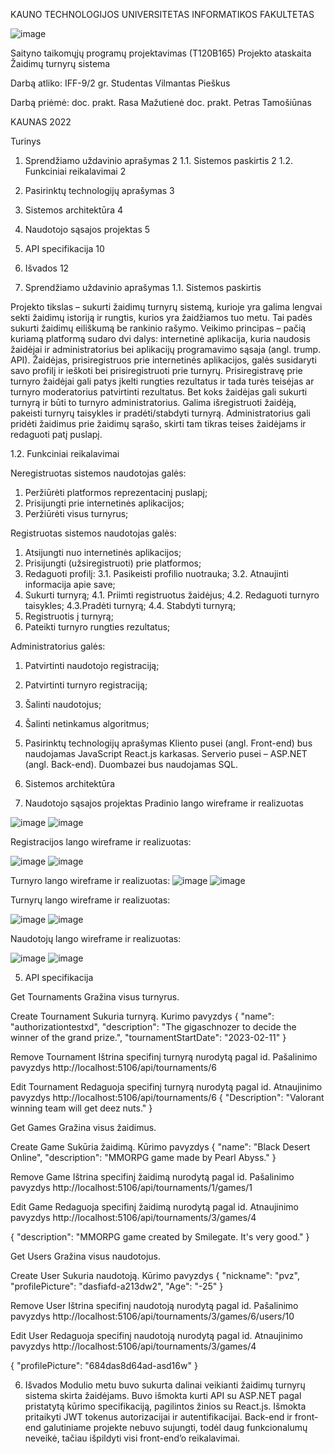 KAUNO TECHNOLOGIJOS UNIVERSITETAS
INFORMATIKOS FAKULTETAS



![image](https://user-images.githubusercontent.com/23249189/209313088-8a1ff165-59d2-45ed-a8ac-19c25b588cc1.png)





Saityno taikomųjų programų projektavimas (T120B165)
Projekto ataskaita
Žaidimų turnyrų sistema



Darbą atliko:
IFF-9/2 gr. Studentas
Vilmantas Pieškus

Darbą priėmė:
doc. prakt. Rasa Mažutienė
doc. prakt. Petras Tamošiūnas



KAUNAS 2022

Turinys
1. Sprendžiamo uždavinio aprašymas	2
1.1. Sistemos paskirtis	2
1.2. Funkciniai reikalavimai	2
2. Pasirinktų technologijų aprašymas	3
3. Sistemos architektūra	4
4. Naudotojo sąsajos projektas	5
5. API specifikacija	10
6. Išvados	12


1. Sprendžiamo uždavinio aprašymas
1.1. Sistemos paskirtis

Projekto tikslas – sukurti žaidimų turnyrų sistemą, kurioje yra galima lengvai sekti žaidimų istoriją ir rungtis, kurios yra žaidžiamos tuo metu. Tai padės sukurti žaidimų eiliškumą be rankinio rašymo.
Veikimo principas – pačią kuriamą platformą sudaro dvi dalys: internetinė aplikacija, kuria naudosis žaidėjai ir administratorius bei aplikacijų programavimo sąsaja (angl. trump. API).
Žaidėjas, prisiregistruos prie internetinės aplikacijos, galės susidaryti savo profilį ir ieškoti bei prisiregistruoti prie turnyrų. Prisiregistravę prie turnyro žaidėjai gali patys įkelti rungties rezultatus ir tada turės teisėjas ar turnyro moderatorius patvirtinti rezultatus. Bet koks žaidėjas gali sukurti turnyrą ir būti to turnyro administratorius. Galima išregistruoti žaidėją, pakeisti turnyrų taisykles ir pradėti/stabdyti turnyrą. Administratorius gali pridėti žaidimus prie žaidimų sąrašo, skirti tam tikras teises žaidėjams ir redaguoti patį puslapį.

1.2. Funkciniai reikalavimai 

Neregistruotas sistemos naudotojas galės: 
1. Peržiūrėti platformos reprezentacinį puslapį; 
2. Prisijungti prie internetinės aplikacijos;
3. Peržiūrėti visus turnyrus;

Registruotas sistemos naudotojas galės:
1. Atsijungti nuo internetinės aplikacijos; 
2. Prisijungti (užsiregistruoti) prie platformos; 
3. Redaguoti profilį:
	3.1. Pasikeisti profilio nuotrauka;
3.2. Atnaujinti informacija apie save;
4. Sukurti turnyrą; 
4.1. Priimti registruotus žaidėjus; 
4.2. Redaguoti turnyro taisykles; 
4.3.Pradėti turnyrą; 
4.4. Stabdyti turnyrą; 
5. Registruotis į turnyrą; 
6. Pateikti turnyro rungties rezultatus; 

Administratorius galės: 
1. Patvirtinti naudotojo registraciją;
2. Patvirtinti turnyro registraciją;
3. Šalinti naudotojus;
4. Šalinti netinkamus algoritmus;

2. Pasirinktų technologijų aprašymas
Kliento pusei (angl. Front-end) bus naudojamas JavaScript React.js karkasas. Serverio pusei – ASP.NET (angl. Back-end). Duombazei bus naudojamas SQL.
3. Sistemos architektūra
 
4. Naudotojo sąsajos projektas
Pradinio lango wireframe ir realizuotas 
 

![image](https://user-images.githubusercontent.com/23249189/209313141-f9cd4360-ab69-402f-a3e8-4a90e0fa6e7a.png)
![image](https://user-images.githubusercontent.com/23249189/209313155-c1f89b83-a18b-4d6e-9fda-ed8deef2156c.png)






Registracijos lango wireframe ir realizuotas:
 
 ![image](https://user-images.githubusercontent.com/23249189/209313182-ec10f600-ec45-4d7e-a79f-2bb173fa68a5.png)
![image](https://user-images.githubusercontent.com/23249189/209313197-d5068a9a-b4c5-4d16-9359-3fbba92b8a58.png)









Turnyro lango wireframe ir realizuotas:
 ![image](https://user-images.githubusercontent.com/23249189/209313236-2f4af827-53f9-47df-a890-b52c702c45af.png)
![image](https://user-images.githubusercontent.com/23249189/209313265-639527c9-363f-4024-b304-cf1e3fafdd50.png)

 
Turnyrų lango wireframe ir realizuotas:  
 
![image](https://user-images.githubusercontent.com/23249189/209313291-c31eac19-b68c-4688-b786-750d860c0314.png)
![image](https://user-images.githubusercontent.com/23249189/209313304-502ade0a-6ee9-45c0-b5b7-6d8fbcde8465.png)








Naudotojų lango wireframe ir realizuotas:
 
 ![image](https://user-images.githubusercontent.com/23249189/209313334-b622dd9a-4e3d-49a0-b804-1c7b1e86c5be.png)
![image](https://user-images.githubusercontent.com/23249189/209313349-3bf0bf95-b89f-4d8e-bfee-8f49218eb3a7.png)








5. API specifikacija

Get Tournaments
Gražina visus turnyrus.

Create Tournament
Sukuria turnyrą.
Kurimo pavyzdys
{
    "name": "authorizationtestxd",
    "description": "The gigaschnozer to decide the winner of the grand prize.",
    "tournamentStartDate": "2023-02-11"
}

Remove Tournament
Ištrina specifinį turnyrą nurodytą pagal id.
Pašalinimo pavyzdys 
http://localhost:5106/api/tournaments/6

Edit Tournament
Redaguoja specifinį turnyrą nurodytą pagal id.
Atnaujinimo pavyzdys
http://localhost:5106/api/tournaments/6
{
    "Description": "Valorant winning team will get deez nuts."
}

Get Games
Gražina visus žaidimus.

Create Game
Sukūria žaidimą.
Kūrimo pavyzdys
{
    "name": "Black Desert Online",
    "description": "MMORPG game made by Pearl Abyss."
}

Remove Game
Ištrina specifinį žaidimą nurodytą pagal id.
Pašalinimo pavyzdys 
http://localhost:5106/api/tournaments/1/games/1

Edit Game
Redaguoja specifinį žaidimą nurodytą pagal id.
Atnaujinimo pavyzdys
http://localhost:5106/api/tournaments/3/games/4

{
    "description": "MMORPG game created by Smilegate. It's very good."
}


Get Users
Gražina visus naudotojus.

Create User
Sukuria naudotoją.
Kūrimo pavyzdys
{
    "nickname": "pvz",
    "profilePicture": "dasfiafd-a213dw2",
    "Age": "-25"
}

Remove User
Ištrina specifinį naudotoją nurodytą pagal id.
Pašalinimo pavyzdys 
http://localhost:5106/api/tournaments/3/games/6/users/10


Edit User
Redaguoja specifinį naudotoją nurodytą pagal id.
Atnaujinimo pavyzdys
http://localhost:5106/api/tournaments/3/games/4

{
    "profilePicture": "684das8d64ad-asd16w"
}

6. Išvados
Modulio metu buvo sukurta dalinai veikianti žaidimų turnyrų sistema skirta žaidėjams. Buvo išmokta kurti API su ASP.NET pagal pristatytą kūrimo specifikaciją, pagilintos žinios su React.js. Išmokta pritaikyti JWT tokenus autorizacijai ir autentifikacijai. Back-end ir front-end galutiniame projekte nebuvo sujungti, todėl daug funkcionalumų neveikė, tačiau išpildyti visi front-end’o reikalavimai. 	
